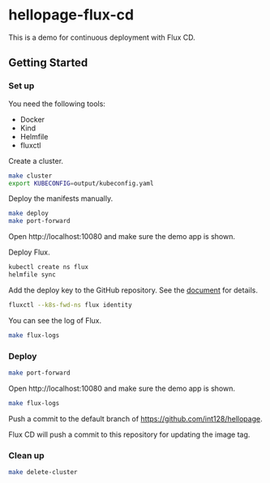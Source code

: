 # hellopage-flux-cd

This is a demo for continuous deployment with Flux CD.

## Getting Started

### Set up

You need the following tools:

- Docker
- Kind
- Helmfile
- fluxctl

Create a cluster.

```sh
make cluster
export KUBECONFIG=output/kubeconfig.yaml
```

Deploy the manifests manually.

```sh
make deploy
make port-forward
```

Open http://localhost:10080 and make sure the demo app is shown.

Deploy Flux.

```sh
kubectl create ns flux
helmfile sync
```

Add the deploy key to the GitHub repository.
See the [document](https://docs.fluxcd.io/en/stable/tutorials/get-started-helm.html#giving-write-access) for details.

```sh
fluxctl --k8s-fwd-ns flux identity
```

You can see the log of Flux.

```sh
make flux-logs
```

### Deploy

```sh
make port-forward
```

Open http://localhost:10080 and make sure the demo app is shown.

```sh
make flux-logs
```

Push a commit to the default branch of https://github.com/int128/hellopage.

Flux CD will push a commit to this repository for updating the image tag.

### Clean up

```sh
make delete-cluster
```
